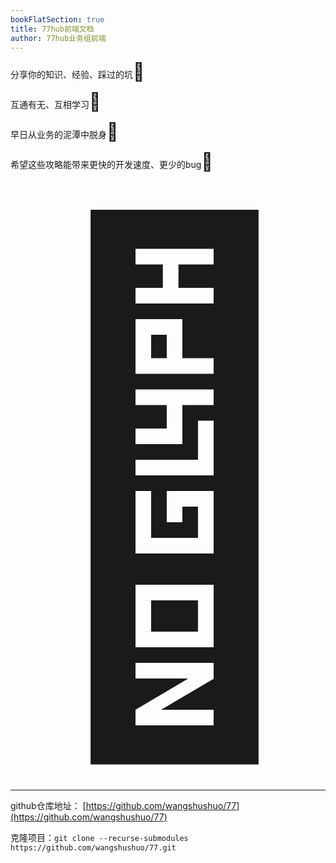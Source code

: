 ```yaml
---
bookFlatSection: true
title: 77hub前端文档
author: 77hub业务组前端
---
```


分享你的知识、经验、踩过的坑<span style="font-size: 2em;">🥳</span>

互通有无、互相学习<span style="font-size: 2em;">🖖</span>

早日从业务的泥潭中脱身<span style="font-size: 2em;">💩</span>

希望这些攻略能带来更快的开发速度、更少的bug<span style="font-size: 2em;">🚀</span>

<span style="font-size: 20vh;line-height: 1.2;">🍻</span>

<hr />

github仓库地址： [https://github.com/wangshushuo/77](https://github.com/wangshushuo/77)

克隆项目：`git clone --recurse-submodules https://github.com/wangshushuo/77.git`